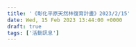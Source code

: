 ```yaml
---
title: '《彰化平原天然林復育計畫》2023/2/15'
date: Wed, 15 Feb 2023 13:44:00 +0000
draft: true
tags: ['活動訊息']
---
```


